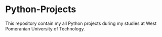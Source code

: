 # Python-Projects
This repository contain my all Python projects during my studies at West Pomeranian University of Technology.
